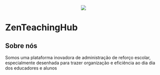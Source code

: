 <h1 align="center">
  <img src="logo.png" />
</h1>

# ZenTeachingHub

## Sobre nós
<p>Somos uma plataforma inovadora de administração de reforço escolar, especialmente desenhada para trazer organização e eficiência ao dia dia dos educadores e alunos</p>
